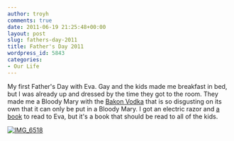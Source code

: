 ```yaml
---
author: troyh
comments: true
date: 2011-06-19 21:25:48+00:00
layout: post
slug: fathers-day-2011
title: Father's Day 2011
wordpress_id: 5843
categories:
- Our Life
---
```


My first Father's Day with Eva. Gay and the kids made me breakfast in bed, but I was already up and dressed by the time they got to the room. They made me a Bloody Mary with the [Bakon Vodka](http://www.bakonvodka.com/) that is so disgusting on its own that it can only be put in a Bloody Mary. I got an electric razor and [a book](http://www.amazon.com/Go-F-Sleep-Adam-Mansbach/dp/1617750255) to read to Eva, but it's a book that should be read to all of the kids.

[![IMG_6518](http://farm6.static.flickr.com/5186/5849835201_b23f2748dd.jpg)](http://www.flickr.com/photos/troyh/5849835201/)
